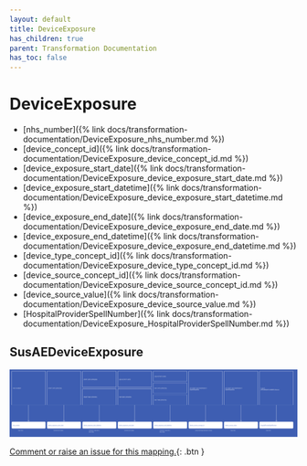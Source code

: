 ```yaml
---
layout: default
title: DeviceExposure
has_children: true
parent: Transformation Documentation
has_toc: false
---
```


# DeviceExposure
* [nhs_number]({% link docs/transformation-documentation/DeviceExposure_nhs_number.md %})
* [device_concept_id]({% link docs/transformation-documentation/DeviceExposure_device_concept_id.md %})
* [device_exposure_start_date]({% link docs/transformation-documentation/DeviceExposure_device_exposure_start_date.md %})
* [device_exposure_start_datetime]({% link docs/transformation-documentation/DeviceExposure_device_exposure_start_datetime.md %})
* [device_exposure_end_date]({% link docs/transformation-documentation/DeviceExposure_device_exposure_end_date.md %})
* [device_exposure_end_datetime]({% link docs/transformation-documentation/DeviceExposure_device_exposure_end_datetime.md %})
* [device_type_concept_id]({% link docs/transformation-documentation/DeviceExposure_device_type_concept_id.md %})
* [device_source_concept_id]({% link docs/transformation-documentation/DeviceExposure_device_source_concept_id.md %})
* [device_source_value]({% link docs/transformation-documentation/DeviceExposure_device_source_value.md %})
* [HospitalProviderSpellNumber]({% link docs/transformation-documentation/DeviceExposure_HospitalProviderSpellNumber.md %})

## SusAEDeviceExposure
<a href="SusAEDeviceExposure.svg" target="_blank"><img src="SusAEDeviceExposure.svg" /></a>

[Comment or raise an issue for this mapping.](https://github.com/answerdigital/oxford-omop-data-mapper/issues/new?title=SusAEDeviceExposure%20mapping){: .btn }
